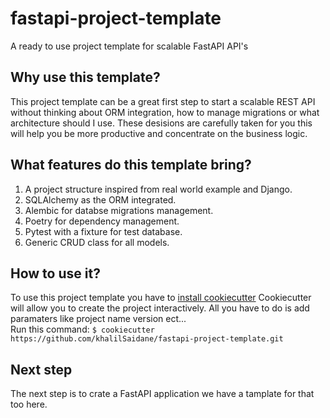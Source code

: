 # fastapi-project-template
A ready to use project template for scalable FastAPI API's

## Why use this template?
This project template can be a great first step to start a scalable REST API without thinking about ORM integration, how to manage migrations
or what architecture should I use. These desisions are carefully taken for you this will help you be more productive and concentrate on the business logic.

## What features do this template bring?
  1. A project structure inspired from real world example and Django.
  2. SQLAlchemy as the ORM integrated.
  3. Alembic for databse migrations management.
  4. Poetry for dependency management.
  5. Pytest with a fixture for test database.
  6. Generic CRUD class for all models.
  
 ## How to use it?
 To use this project template you have to [install cookiecutter](https://cookiecutter.readthedocs.io/en/1.7.2/installation.html)
 Cookiecutter will allow you to create the project interactively. All you have to do is add paramaters like project name version ect...                
 Run this command:
 `$ cookiecutter https://github.com/khalilSaidane/fastapi-project-template.git`
 
 ## Next step
 The next step is to crate a FastAPI application we have a tamplate for that too here.

  
